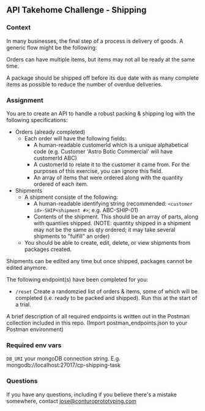 ## API Takehome Challenge - Shipping 

### Context
In many businesses, the final step of a process is delivery of goods.
A generic flow might be the following:

Orders can have multiple items, but items may not all be ready at the same time.

A package should be shipped off before its due date with as many complete items as possible to reduce the number of overdue deliveries.

### Assignment
You are to create an API to handle a robust packing & shipping log with the following specifications:

- Orders (already completed)
  - Each order will have the following fields:
    - A human-readable customerId which is a unique alphabetical code (e.g. Customer 'Astro Botic Commercial' will have customerId ABC)
    - A customerId to relate it to the customer it came from. For the purposes of this exercise, you can ignore this field.
    - An array of items that were ordered along with the quantity ordered of each item.
- Shipments
  - A shipment consiste of the following:
    - A human-readable identifying string (recommended: `<customer id>-SHIP<shipment #>`; e.g. ABC-SHIP-01)
    - Contents of the shipment. This should be an array of parts, along with quantiies shipped. (NOTE: quantity shipped in a shipment may not be the same as qty ordered; it may take several shipments to "fulfill" an order)
  - You should be able to create, edit, delete, or view shipments from packages created.

Shipments can be edited any time but once shipped, packages cannot be edited anymore.

The following endpoint(s) have been completed for you:
- `/reset` Create a randomzied list of orders & items, some of which will be completed (i.e. ready to be packed and shipped). Run this at the start of a trial.

A brief description of all required endpoints is written out in the Postman collection included in this repo. (Import postman_endpoints.json to your Postman environment)

### Required env vars
`DB_URI` your mongoDB connection string. E.g. mongodb://localhost:27017/cp-shipping-task


### Questions
If you have any questions, including if you believe there's a mistake somewhere, contact jose@conturoprototyping.com